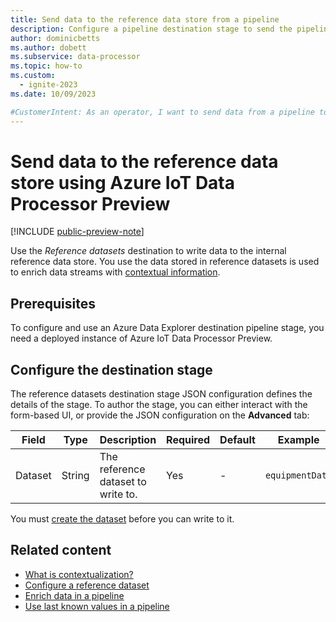 ```yaml
---
title: Send data to the reference data store from a pipeline
description: Configure a pipeline destination stage to send the pipeline output to the reference data store to use to contextualize messages in other pipelines using Azure IoT Data Processor.
author: dominicbetts
ms.author: dobett
ms.subservice: data-processor
ms.topic: how-to
ms.custom:
  - ignite-2023
ms.date: 10/09/2023

#CustomerIntent: As an operator, I want to send data from a pipeline to the reference data store so that I can use the reference data to contextualize and enrich messages in other pipelines.
---
```


# Send data to the reference data store using Azure IoT Data Processor Preview

[!INCLUDE [public-preview-note](../includes/public-preview-note.md)]

Use the _Reference datasets_ destination to write data to the internal reference data store. You use the data stored in reference datasets is used to enrich data streams with [contextual information](concept-contextualization.md).

## Prerequisites

To configure and use an Azure Data Explorer destination pipeline stage, you need a deployed instance of Azure IoT Data Processor Preview.

## Configure the destination stage

The reference datasets destination stage JSON configuration defines the details of the stage. To author the stage, you can either interact with the form-based UI, or provide the JSON configuration on the **Advanced** tab:

| Field | Type | Description | Required | Default | Example |
| --- | --- | --- | --- | --- | --- |
| Dataset  | String | The reference dataset to write to.  | Yes | -  | `equipmentData` |

You must [create the dataset](howto-configure-reference.md) before you can write to it.

## Related content

- [What is contextualization?](concept-contextualization.md)
- [Configure a reference dataset](howto-configure-reference.md)
- [Enrich data in a pipeline](howto-configure-enrich-stage.md)
- [Use last known values in a pipeline](howto-configure-lkv-stage.md)
